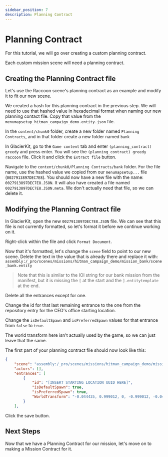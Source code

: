 ```yaml
---
sidebar_position: 7
description: Planning Contract
---
```


# Planning Contract

For this tutorial, we will go over creating a custom planning contract.

Each custom mission scene will need a planning contract.

## Creating the Planning Contract file
Let's use the Raccoon scene's planning contract as an example and modify it to fit our new scene.

We created a hash for this planning contract in the previous step. We will need to use that hashed value in hexadecimal format when naming our new planning contact file. Copy that value from the `menumapsetup_hitman_campaign_demo.entity.json` file.

In the `content/chunk0` folder, create a new folder named `Planning Contracts`, and in that folder create a new folder named `bank`

In GlacierKit, go to the `Game content` tab and enter `(planning_contract) greedy` and press enter. You will see the `(planning_contract) greedy raccoon` file. Click it and click the `Extract file` button.

Navigate to the `content/chunk0/Planning Contracts/bank` folder. For the file name, use the hashed value we copied from our `menumapsetup...` file (`0027913897DEC7E8`). You should now have a new file with the name: `0027913897DEC7E8.JSON`. It will also have created a file named `0027913897DEC7E8.JSON.meta`. We don't actually need that file, so we can delete it. 

## Modifying the Planning Contract file

In GlacierKit, open the new `0027913897DEC7E8.JSON` file. We can see that this file is not currently formatted, so let's format it before we continue working on it.

Right-click within the file and click `Format Document`.

Now that it's formatted, let's change the `scene` field to point to our new scene. Delete the text in the value that is already there and replace it with:  
`assembly:/_pro/scenes/missions/hitman_campaign_demo/mission_bank/scene_bank.entity`

> Note that this is similar to the IOI string for our bank mission from the manifest, but it is missing the `[` at the start and the `].entitytemplate` at the end.

Delete all the entrances except for one.

Change the id for that last remaining entrance to the one from the repository entry for the CEO's office starting location.

Change the `isDefaultSpawn` and `isPreferredSpawn` values for that entrance from `false` to `true`.

The world transform here isn't actually used by the game, so we can just leave that the same.



The first part of your planning contract file should now look like this:

```json
{
    "scene": "assembly:/_pro/scenes/missions/hitman_campaign_demo/mission_bank/scene_bank.entity",
    "actors": [],
    "entrances": [
        {
            "id": "[INSERT STARTING LOCATION UUID HERE]",
            "isDefaultSpawn": true,
            "isPreferredSpawn": true,
            "WorldTransform": "-0.044435, 0.999012, 0, -0.999012, -0.044435, 0, 0, 0, 1, -53.10691, -23.68412, -1.97"
        }
    ],
```

Click the save button.

## Next Steps
Now that we have a Planning Contract for our mission, let's move on to making a Mission Contract for it.